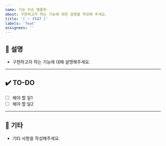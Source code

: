 ```yaml
---
name: 기능 이슈 템플릿
about: 구현하고자 하는 기능에 대한 설명을 작성해 주세요.
title: '[ ✨ FEAT ]'
labels: 'feat'
assignees: ''
---
```


## 📄 설명

- 구현하고자 하는 기능에 대해 설명해주세요.

---

## ✔️ TO-DO

- [ ] 해야 할 일1
- [ ] 해야 할 일2

---

## 🔔 기타

- 기타 사항을 작성해주세요.
